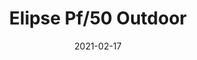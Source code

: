 ---
title: "Elipse Pf/50 Outdoor"
image_primary: "img/Elipse-pf-outdoor.jpg"
description: "Elipse%20outdoor%20is%20a%20simple%2C%20free%20and%20flexible%20solution%20on%20its%20application.%20It%20can%20be%20used%20for%20a%20table%20top%20hanging%20from%20a%20branch%20during%20a%20dinner%2C%20to%20light%20a%20corner%20of%20a%20garden%20next%20to%20a%20hammock%2C%20or%20create%20a%20magical%20atmosphere%20with%20a%20set%20of%20ellipses%20suspended%20at%20night.%20The%20beauty%20of%20simplicity.%0A%0A"
designer: "Alex Fernández Camps & Gonzalo Milà"
tags: 
  - "Bover"
  - "Outdoor"
  - "Pendant"
  - "Ceiling"
  - "Outdoor Lamps"
href: "https://www.bover.es/en/lamp/elipse-pf50-outdoor/"
category: "outdoor-lamps"
subtitle: ""
manufacturer: "Bover"
slug: "/manufacturers/bover/outdoor-lamps/alex-fernandez-camps-gonzalo-mila-elipse-pf-50-outdoor"
date: "2021-02-17"
---